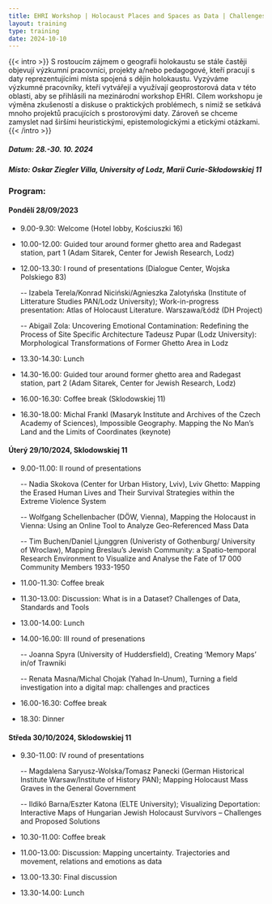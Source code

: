 ```yaml
---
title: EHRI Workshop | Holocaust Places and Spaces as Data | Challenges and Best Practices
layout: training
type: training
date: 2024-10-10
---
```


{{< intro >}}
S rostoucím zájmem o geografii holokaustu se stále častěji objevují výzkumní pracovníci, projekty a/nebo pedagogové, kteří pracují s daty reprezentujícími místa spojená s dějin holokaustu. Vyzýváme výzkumné pracovníky, kteří vytvářejí a využívají geoprostorová data v této oblasti, aby se přihlásili na mezinárodní workshop EHRI. Cílem workshopu je výměna zkušeností a diskuse o praktických problémech, s nimiž se setkává mnoho projektů pracujících s prostorovými daty. Zároveň se chceme zamyslet nad širšími heuristickými, epistemologickými a etickými otázkami.
{{< /intro >}}

##### Datum: 28.-30. 10. 2024
##### Místo: Oskar Ziegler Villa, University of Lodz, Marii Curie-Skłodowskiej 11

### Program:

#### Pondělí 28/09/2023

- 9.00-9.30: Welcome (Hotel lobby, Kościuszki 16)
- 10.00-12.00: Guided tour around former ghetto area and Radegast station, part 1 (Adam Sitarek, Center for Jewish Research, Lodz)

- 12.00-13.30: I round of presentations (Dialogue Center, Wojska Polskiego 83)

    -- Izabela Terela/Konrad Niciński/Agnieszka Zalotyńska (Institute of Litterature Studies PAN/Lodz University); Work-in-progress presentation: Atlas of Holocaust       Literature. Warszawa/Łódź (DH Project)

    -- Abigail Zola: Uncovering Emotional Contamination: Redefining the Process of Site Specific Architecture Tadeusz Pupar (Lodz University): Morphological Transformations of Former Ghetto Area in Lodz

- 13.30-14.30: Lunch
- 14.30-16.00: Guided tour around former ghetto area and Radegast station, part 2 (Adam Sitarek, Center for Jewish Research, Lodz)
- 16.00-16.30: Coffee break (Sklodowskiej 11)
- 16.30-18.00: Michal Frankl (Masaryk Institute and Archives of the Czech Academy of Sciences), Impossible Geography. Mapping the No Man’s Land and the Limits of Coordinates (keynote) 

#### Úterý 29/10/2024, Sklodowskiej 11

- 9.00-11.00: II round of presentations

    -- Nadia Skokova (Center for Urban History, Lviv), Lviv Ghetto: Mapping the Erased Human Lives and Their Survival Strategies within the Extreme Violence System

    -- Wolfgang Schellenbacher (DÖW, Vienna), Mapping the Holocaust in Vienna: Using an Online Tool to Analyze Geo-Referenced Mass Data

    -- Tim Buchen/Daniel Ljunggren (Univeristy of Gothenburg/ University of Wroclaw), Mapping Breslau’s Jewish Community: a Spatio-temporal Research Environment to Visualize        and Analyse the Fate of 17 000 Community Members 1933-1950
- 11.00-11.30: Coffee break
- 11.30-13.00: Discussion: What is in a Dataset? Challenges of Data, Standards and Tools
- 13.00-14.00: Lunch
- 14.00-16.00: III round of presenations 

    -- Joanna Spyra (University of Huddersfield), Creating ‘Memory Maps’ in/of Trawniki

    -- Renata Masna/Michal Chojak (Yahad In-Unum), Turning a field investigation into a digital map: challenges and practices

- 16.00-16.30: Coffee break
- 18.30: Dinner 

#### Středa 30/10/2024, Sklodowskiej 11

- 9.30-11.00: IV round of presentations

    -- Magdalena Saryusz-Wolska/Tomasz Panecki (German Historical Institute Warsaw/Institute of History PAN); Mapping Holocaust Mass Graves in the General 
    Government

    -- Ildikó Barna/Eszter Katona (ELTE University); Visualizing Deportation: Interactive Maps of Hungarian Jewish Holocaust Survivors – Challenges and Proposed Solutions
- 10.30-11.00: Coffee break 
- 11.00-13.00: Discussion: Mapping uncertainty. Trajectories and movement, relations and emotions as data
- 13.00-13.30: Final discussion
- 13.30-14.00: Lunch
